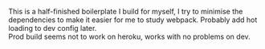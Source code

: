 This is a half-finished boilerplate I build for myself, I try to minimise the dependencies to make it easier for me to study webpack. Probably add hot loading to dev config later.  
Prod build seems not to work on heroku, works with no problems on dev.
